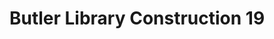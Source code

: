 ---
_date: 5-Jan-33
derivativo_link: https://derivativo-1.library.columbia.edu/iiif/2/ldpd:341098/
dlc_link: https://dlc.library.columbia.edu/catalog/cul:z8w9ghx3vv
format: photographs
iiif_json: https://derivativo-1.library.columbia.edu/iiif/2/ldpd:341098/info.json
name: Beals, A. Tennyson
native_jpg: https://derivativo-1.library.columbia.edu/iiif/2/ldpd:341098/full/!768,768/0/native.jpg
shelf_location: Box no. Box 162, Folder no. Folder 12 (Buildings & Grounds - Morningside
  - Butler Library, Construction 1933-1934), Historical Photograph Collection
subjects: Academic libraries; New York (N.Y.); Butler Library
summary: Butler Library construction 5 January 1933.
title: Butler Library Construction 19
layout: photo-page
---